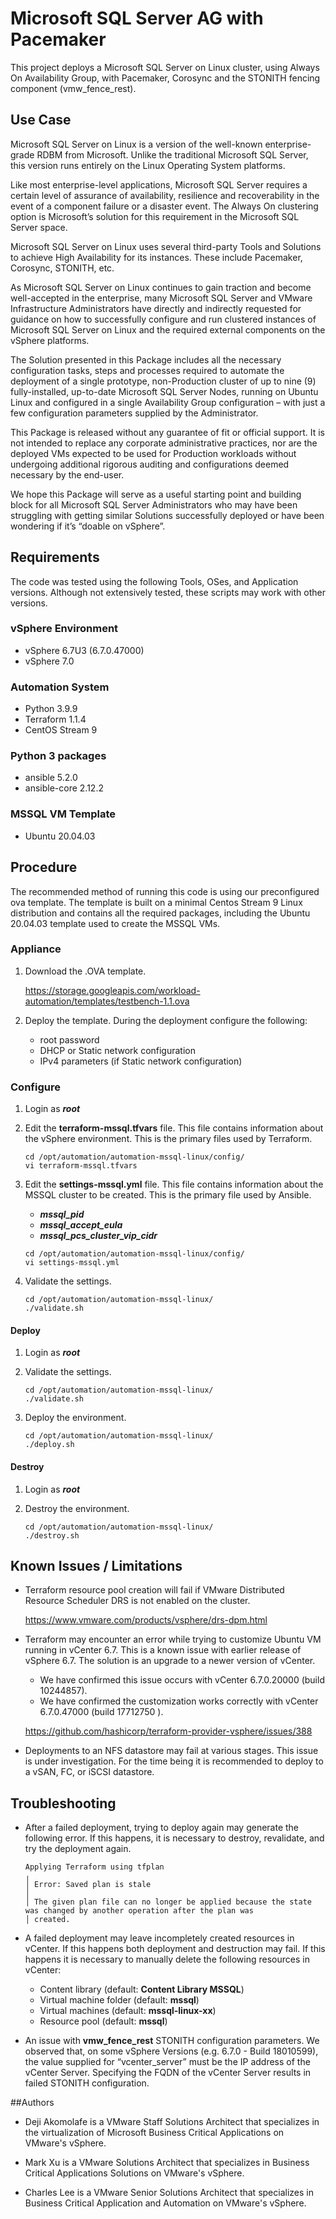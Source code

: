 # Microsoft SQL Server AG with Pacemaker

This project deploys a Microsoft SQL Server on Linux cluster, using Always On Availability Group, with Pacemaker, Corosync and the STONITH fencing component (vmw_fence_rest).

## Use Case
Microsoft SQL Server on Linux is a version of the well-known enterprise-grade RDBM from Microsoft. Unlike the traditional Microsoft SQL Server, this version runs entirely on the Linux Operating System platforms.

Like most enterprise-level applications, Microsoft SQL Server requires a certain level of assurance of availability, resilience and recoverability in the event of a component failure or a disaster event. The Always On clustering option is Microsoft’s solution for this requirement in the Microsoft SQL Server space.

Microsoft SQL Server on Linux uses several third-party Tools and Solutions to achieve High Availability for its instances. These include Pacemaker, Corosync, STONITH, etc. 

As Microsoft SQL Server on Linux continues to gain traction and become well-accepted in the enterprise, many Microsoft SQL Server and VMware Infrastructure Administrators have directly and indirectly requested for guidance on how to successfully configure and run clustered instances of Microsoft SQL Server on Linux and the required external components on the vSphere platforms.

The Solution presented in this Package includes all the necessary configuration tasks, steps and processes required to automate the deployment of a single prototype, non-Production cluster of up to nine (9) fully-installed, up-to-date Microsoft SQL Server Nodes, running on Ubuntu Linux and configured in a single Availability Group configuration – with just a few configuration parameters supplied by the Administrator.

This Package is released without any guarantee of fit or official support. It is not intended to replace any corporate administrative practices, nor are the deployed VMs expected to be used for Production workloads without undergoing additional rigorous auditing and configurations deemed necessary by the end-user.

We hope this Package will serve as a useful starting point and building block for all Microsoft SQL Server Administrators who may have been struggling with getting similar Solutions successfully deployed or have been wondering if it’s “doable on vSphere”.


## Requirements
The code was tested using the following Tools, OSes, and Application versions. Although not extensively tested, these scripts may work with other versions.

### vSphere Environment
* vSphere 6.7U3 (6.7.0.47000)
* vSphere 7.0

### Automation System
* Python 3.9.9
* Terraform 1.1.4
* CentOS Stream 9

### Python 3 packages
* ansible 5.2.0
* ansible-core 2.12.2 

### MSSQL VM Template
* Ubuntu 20.04.03 

## Procedure
The recommended method of running this code is using our preconfigured ova template. The template is built on a minimal Centos Stream 9 Linux distribution and contains all the required packages, including the Ubuntu 20.04.03 template used to create the MSSQL VMs.

### Appliance
1. Download the .OVA template.

   https://storage.googleapis.com/workload-automation/templates/testbench-1.1.ova


2. Deploy the template. During the deployment configure the following:
   * root password
   * DHCP or Static network configuration
   * IPv4 parameters (if Static network configuration)

### Configure
1. Login as ***root***

2. Edit the **terraform-mssql.tfvars** file. This file contains information about the vSphere environment. This is the primary files used by Terraform.
    ```console
    cd /opt/automation/automation-mssql-linux/config/
    vi terraform-mssql.tfvars
    ```   

3. Edit the **settings-mssql.yml** file. This file contains information about the MSSQL cluster to be created. This is the primary file used by Ansible. 
   * ***mssql_pid***
   * ***mssql_accept_eula*** 
   * ***mssql_pcs_cluster_vip_cidr***
    ```console
    cd /opt/automation/automation-mssql-linux/config/
    vi settings-mssql.yml
    ```

4. Validate the settings.
   ```console
   cd /opt/automation/automation-mssql-linux/
   ./validate.sh
   ```

#### Deploy
1. Login as ***root***

2. Validate the settings.
   ```console
   cd /opt/automation/automation-mssql-linux/
   ./validate.sh
   ```

3. Deploy the environment.
   ```console
   cd /opt/automation/automation-mssql-linux/
   ./deploy.sh
   ```

#### Destroy
1. Login as ***root*** 

2. Destroy the environment.
    ```console
    cd /opt/automation/automation-mssql-linux/
    ./destroy.sh
    ```   


## Known Issues / Limitations
* Terraform resource pool creation will fail if VMware Distributed Resource Scheduler DRS is not enabled on the cluster. 

  https://www.vmware.com/products/vsphere/drs-dpm.html


* Terraform may encounter an error while trying to customize Ubuntu VM running in vCenter 6.7. This is a known issue with earlier release of vSphere 6.7. The solution is an upgrade to a newer version of vCenter. 
  * We have confirmed this issue occurs with vCenter 6.7.0.20000 (build 10244857). 
  * We have confirmed the customization works correctly with vCenter 6.7.0.47000 (build 17712750 ).

  https://github.com/hashicorp/terraform-provider-vsphere/issues/388


* Deployments to an NFS datastore may fail at various stages. This issue is under investigation. For the time being it is recommended to deploy to a vSAN, FC, or iSCSI datastore. 

## Troubleshooting
* After a failed deployment, trying to deploy again may generate the following error. If this happens, it is necessary to destroy, revalidate, and try the deployment again.
    ```
    Applying Terraform using tfplan
    ╷
    │ Error: Saved plan is stale
    │
    │ The given plan file can no longer be applied because the state was changed by another operation after the plan was
    │ created.
    ```

* A failed deployment may leave incompletely created resources in vCenter. If this happens both deployment and destruction may fail. If this happens it is necessary to manually delete the following resources in vCenter:
  * Content library (default: **Content Library MSSQL**)
  * Virtual machine folder (default: **mssql**)
  * Virtual machines (default: **mssql-linux-xx**)
  * Resource pool (default: **mssql**)


* An issue with **vmw_fence_rest** STONITH configuration parameters. We observed that, on some vSphere Versions (e.g. 6.7.0 - Build 18010599), the value supplied for “vcenter_server” must be the IP address of the vCenter Server. Specifying the FQDN of the vCenter Server results in failed STONITH configuration.

##Authors

* Deji Akomolafe is a VMware Staff Solutions Architect that specializes in the virtualization of Microsoft Business Critical Applications on VMware's vSphere.

* Mark Xu is a VMware Solutions Architect that specializes in Business Critical Applications Solutions on VMware's vSphere.

* Charles Lee is a VMware Senior Solutions Architect that specializes in Business Critical Application and Automation on VMware's vSphere.
